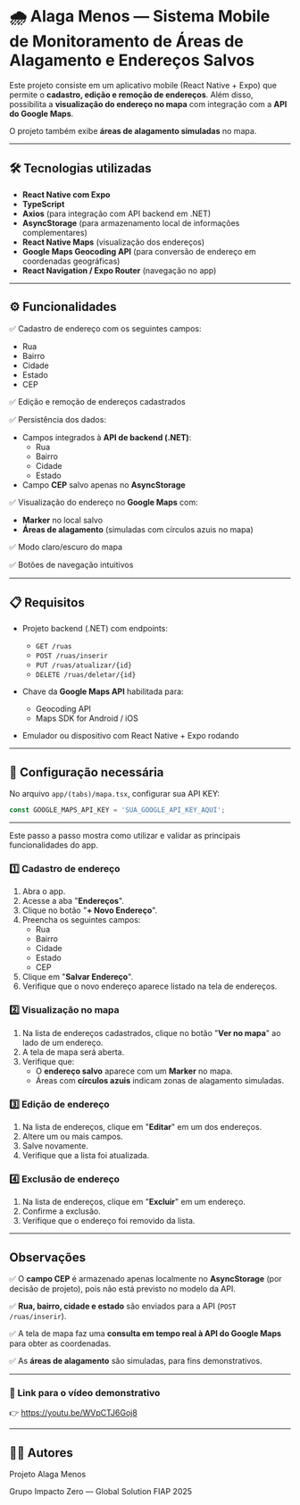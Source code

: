 # 🌧️ Alaga Menos — Sistema Mobile de Monitoramento de Áreas de Alagamento e Endereços Salvos

Este projeto consiste em um aplicativo mobile (React Native + Expo) que permite o **cadastro, edição e remoção de endereços**. Além disso, possibilita a **visualização do endereço no mapa** com integração com a **API do Google Maps**. 

O projeto também exibe **áreas de alagamento simuladas** no mapa.

---

## 🛠️ Tecnologias utilizadas

- **React Native com Expo**
- **TypeScript**
- **Axios** (para integração com API backend em .NET)
- **AsyncStorage** (para armazenamento local de informações complementares)
- **React Native Maps** (visualização dos endereços)
- **Google Maps Geocoding API** (para conversão de endereço em coordenadas geográficas)
- **React Navigation / Expo Router** (navegação no app)

---

## ⚙️ Funcionalidades

✅ Cadastro de endereço com os seguintes campos:

- Rua
- Bairro
- Cidade
- Estado
- CEP

✅ Edição e remoção de endereços cadastrados  

✅ Persistência dos dados:

- Campos integrados à **API de backend (.NET)**:
    - Rua
    - Bairro
    - Cidade
    - Estado
- Campo **CEP** salvo apenas no **AsyncStorage**  

✅ Visualização do endereço no **Google Maps** com:

- **Marker** no local salvo
- **Áreas de alagamento** (simuladas com círculos azuis no mapa)

✅ Modo claro/escuro do mapa

✅ Botões de navegação intuitivos

---

## 📋 Requisitos

- Projeto backend (.NET) com endpoints:
    - `GET /ruas`
    - `POST /ruas/inserir`
    - `PUT /ruas/atualizar/{id}`
    - `DELETE /ruas/deletar/{id}`

- Chave da **Google Maps API** habilitada para:
    - Geocoding API
    - Maps SDK for Android / iOS

- Emulador ou dispositivo com React Native + Expo rodando

---

## 🔑 Configuração necessária

No arquivo `app/(tabs)/mapa.tsx`, configurar sua API KEY:

```typescript
const GOOGLE_MAPS_API_KEY = 'SUA_GOOGLE_API_KEY_AQUI';
```

---


Este passo a passo mostra como utilizar e validar as principais funcionalidades do app.

### 1️⃣ Cadastro de endereço

1. Abra o app.
2. Acesse a aba "**Endereços**".
3. Clique no botão "**+ Novo Endereço**".
4. Preencha os seguintes campos:
    - Rua
    - Bairro
    - Cidade
    - Estado
    - CEP
5. Clique em "**Salvar Endereço**".
6. Verifique que o novo endereço aparece listado na tela de endereços.

### 2️⃣ Visualização no mapa

1. Na lista de endereços cadastrados, clique no botão "**Ver no mapa**" ao lado de um endereço.
2. A tela de mapa será aberta.
3. Verifique que:
    - O **endereço salvo** aparece com um **Marker** no mapa.
    - Áreas com **círculos azuis** indicam zonas de alagamento simuladas.

### 3️⃣ Edição de endereço

1. Na lista de endereços, clique em "**Editar**" em um dos endereços.
2. Altere um ou mais campos.
3. Salve novamente.
4. Verifique que a lista foi atualizada.

### 4️⃣ Exclusão de endereço

1. Na lista de endereços, clique em "**Excluir**" em um endereço.
2. Confirme a exclusão.
3. Verifique que o endereço foi removido da lista.

---

## Observações

✅ O **campo CEP** é armazenado apenas localmente no **AsyncStorage** (por decisão de projeto), pois não está previsto no modelo da API.

✅ **Rua, bairro, cidade e estado** são enviados para a API (`POST /ruas/inserir`).

✅ A tela de mapa faz uma **consulta em tempo real à API do Google Maps** para obter as coordenadas.

✅ As **áreas de alagamento** são simuladas, para fins demonstrativos.

---
### 🎥 Link para o vídeo demonstrativo

👉 https://youtu.be/WVpCTJ6Goj8

---
## 👨‍💻 Autores
Projeto Alaga Menos

Grupo Impacto Zero — Global Solution FIAP 2025


